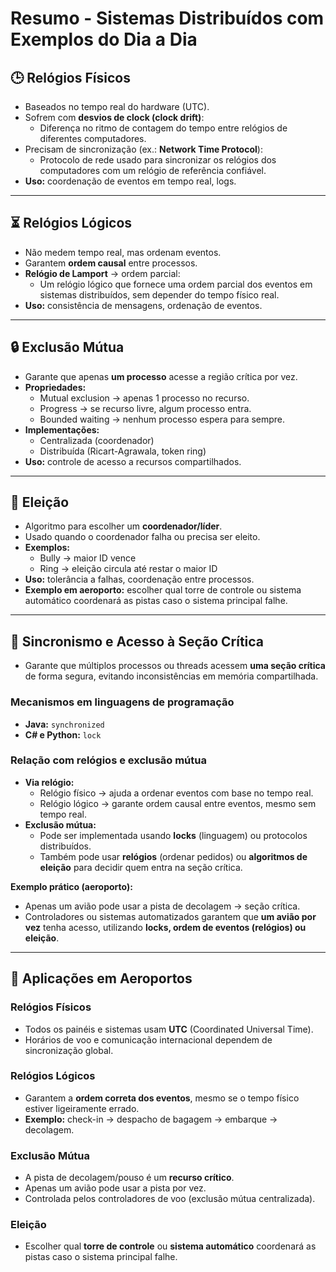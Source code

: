# Resumo - Sistemas Distribuídos com Exemplos do Dia a Dia

## 🕒 Relógios Físicos
- Baseados no tempo real do hardware (UTC).
- Sofrem com **desvios de clock (clock drift)**:
  - Diferença no ritmo de contagem do tempo entre relógios de diferentes computadores.
- Precisam de sincronização (ex.: **Network Time Protocol**):
  - Protocolo de rede usado para sincronizar os relógios dos computadores com um relógio de referência confiável.
- **Uso:** coordenação de eventos em tempo real, logs.

---

## ⏳ Relógios Lógicos
- Não medem tempo real, mas ordenam eventos.
- Garantem **ordem causal** entre processos.
- **Relógio de Lamport** → ordem parcial:
  - Um relógio lógico que fornece uma ordem parcial dos eventos em sistemas distribuídos, sem depender do tempo físico real.
- **Uso:** consistência de mensagens, ordenação de eventos.

---

## 🔒 Exclusão Mútua
- Garante que apenas **um processo** acesse a região crítica por vez.
- **Propriedades:**
  - Mutual exclusion → apenas 1 processo no recurso.
  - Progress → se recurso livre, algum processo entra.
  - Bounded waiting → nenhum processo espera para sempre.
- **Implementações:**
  - Centralizada (coordenador)
  - Distribuída (Ricart-Agrawala, token ring)
- **Uso:** controle de acesso a recursos compartilhados.

---

## 👑 Eleição
- Algoritmo para escolher um **coordenador/líder**.
- Usado quando o coordenador falha ou precisa ser eleito.
- **Exemplos:**
  - Bully → maior ID vence
  - Ring → eleição circula até restar o maior ID
- **Uso:** tolerância a falhas, coordenação entre processos.
- **Exemplo em aeroporto:** escolher qual torre de controle ou sistema automático coordenará as pistas caso o sistema principal falhe.

---

## 🔄 Sincronismo e Acesso à Seção Crítica
- Garante que múltiplos processos ou threads acessem **uma seção crítica** de forma segura, evitando inconsistências em memória compartilhada.

### Mecanismos em linguagens de programação
- **Java:** `synchronized`  
- **C# e Python:** `lock`  

### Relação com relógios e exclusão mútua
- **Via relógio:**
  - Relógio físico → ajuda a ordenar eventos com base no tempo real.
  - Relógio lógico → garante ordem causal entre eventos, mesmo sem tempo real.
- **Exclusão mútua:**
  - Pode ser implementada usando **locks** (linguagem) ou protocolos distribuídos.
  - Também pode usar **relógios** (ordenar pedidos) ou **algoritmos de eleição** para decidir quem entra na seção crítica.

**Exemplo prático (aeroporto):**
- Apenas um avião pode usar a pista de decolagem → seção crítica.
- Controladores ou sistemas automatizados garantem que **um avião por vez** tenha acesso, utilizando **locks, ordem de eventos (relógios) ou eleição**.

---

## 🛫 Aplicações em Aeroportos

### Relógios Físicos
- Todos os painéis e sistemas usam **UTC** (Coordinated Universal Time).
- Horários de voo e comunicação internacional dependem de sincronização global.

### Relógios Lógicos
- Garantem a **ordem correta dos eventos**, mesmo se o tempo físico estiver ligeiramente errado.
- **Exemplo:** check-in → despacho de bagagem → embarque → decolagem.

### Exclusão Mútua
- A pista de decolagem/pouso é um **recurso crítico**.
- Apenas um avião pode usar a pista por vez.
- Controlada pelos controladores de voo (exclusão mútua centralizada).

### Eleição
- Escolher qual **torre de controle** ou **sistema automático** coordenará as pistas caso o sistema principal falhe.
